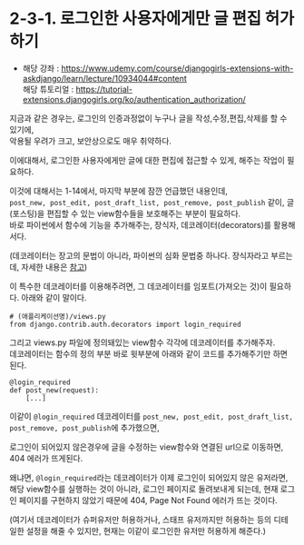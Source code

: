 # 2-3-1. 로그인한 사용자에게만 글 편집 허가하기
- 해당 강좌 : https://www.udemy.com/course/djangogirls-extensions-with-askdjango/learn/lecture/10934044#content  
해당 튜토리얼 : https://tutorial-extensions.djangogirls.org/ko/authentication_authorization/

지금과 같은 경우는, 로그인의 인증과정없이 누구나 글을 작성,수정,편집,삭제를 할 수 있기에,  
악용될 우려가 크고, 보안상으로도 매우 취약하다.  

이에대해서, 로그인한 사용자에게만 글에 대한 편집에 접근할 수 있게, 해주는 작업이 필요하다.  

이것에 대해서는 1-14에서, 마지막 부분에 잠깐 언급했던 내용인데,  
```post_new, post_edit, post_draft_list, post_remove, post_publish``` 같이, 글(포스팅)을 편집할 수 있는 view함수들을 보호해주는 부분이 필요하다.  
바로 파이썬에서 함수에 기능을 추가해주는, 장식자, 데코레이터(decorators)를 활용해서다.  

(데코레이터는 장고의 문법이 아니라, 파이썬의 심화 문법중 하나다. 장식자라고 부르는데, 자세한 내용은 [참고](https://github.com/Kimdonghyeon7645/Python_Summary/blob/master/_summary_python_code/6/08-1-%EB%8D%B0%EC%BD%94%EB%A0%88%EC%9D%B4%ED%84%B0(decorator)%2C%40.py))

이 특수한 데코레이터를 이용해주려면, 그 데코레이터를 임포트(가져오는 것)이 필요하다. 아래와 같이 말이다. 
```py3
# (애플리케이션명)/views.py
from django.contrib.auth.decorators import login_required
```
그리고 views.py 파일에 정의돼있는 view함수 각각에 데코레이터를 추가해주자.  
데코레이터는 함수의 정의 부분 바로 윗부분에 아래와 같이 코드를 추가해주기만 하면 된다.
```py3
@login_required
def post_new(request):
    [...]
```
이같이 ```@login_required``` 데코레이터를 ```post_new, post_edit, post_draft_list, post_remove, post_publish```에 추가했으면,  

로그인이 되어있지 않은경우에 글을 수정하는 view함수와 연결된 url으로 이동하면, 404 에러가 뜨게된다.  

왜냐면, ```@login_required```라는 데코레이터가 이제 로그인이 되어있지 않은 유저라면,  
해당 view함수를 실행하는 것이 아니라, 로그인 페이지로 돌려보내게 되는데, 현재 로그인 페이지를 구현하지 않았기 때문에 404, Page Not Found 에러가 뜨는 것이다.

(여기서 데코레이터가 슈퍼유저만 허용하거나, 스태프 유저까지만 허용하는 등의 디테일한 설정을 해줄 수 있지만, 현재는 이같이 로그인한 유저만 허용하게 해준다.)


